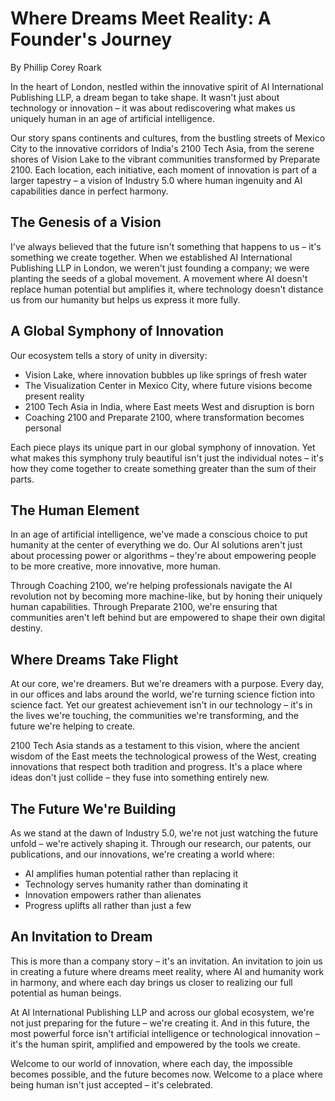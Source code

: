 # Where Dreams Meet Reality: A Founder's Journey
By Phillip Corey Roark

In the heart of London, nestled within the innovative spirit of AI International Publishing LLP, a dream began to take shape. It wasn't just about technology or innovation – it was about rediscovering what makes us uniquely human in an age of artificial intelligence.

Our story spans continents and cultures, from the bustling streets of Mexico City to the innovative corridors of India's 2100 Tech Asia, from the serene shores of Vision Lake to the vibrant communities transformed by Preparate 2100. Each location, each initiative, each moment of innovation is part of a larger tapestry – a vision of Industry 5.0 where human ingenuity and AI capabilities dance in perfect harmony.

## The Genesis of a Vision

I've always believed that the future isn't something that happens to us – it's something we create together. When we established AI International Publishing LLP in London, we weren't just founding a company; we were planting the seeds of a global movement. A movement where AI doesn't replace human potential but amplifies it, where technology doesn't distance us from our humanity but helps us express it more fully.

## A Global Symphony of Innovation

Our ecosystem tells a story of unity in diversity:

* Vision Lake, where innovation bubbles up like springs of fresh water
* The Visualization Center in Mexico City, where future visions become present reality
* 2100 Tech Asia in India, where East meets West and disruption is born
* Coaching 2100 and Preparate 2100, where transformation becomes personal

Each piece plays its unique part in our global symphony of innovation. Yet what makes this symphony truly beautiful isn't just the individual notes – it's how they come together to create something greater than the sum of their parts.

## The Human Element

In an age of artificial intelligence, we've made a conscious choice to put humanity at the center of everything we do. Our AI solutions aren't just about processing power or algorithms – they're about empowering people to be more creative, more innovative, more human.

Through Coaching 2100, we're helping professionals navigate the AI revolution not by becoming more machine-like, but by honing their uniquely human capabilities. Through Preparate 2100, we're ensuring that communities aren't left behind but are empowered to shape their own digital destiny.

## Where Dreams Take Flight

At our core, we're dreamers. But we're dreamers with a purpose. Every day, in our offices and labs around the world, we're turning science fiction into science fact. Yet our greatest achievement isn't in our technology – it's in the lives we're touching, the communities we're transforming, and the future we're helping to create.

2100 Tech Asia stands as a testament to this vision, where the ancient wisdom of the East meets the technological prowess of the West, creating innovations that respect both tradition and progress. It's a place where ideas don't just collide – they fuse into something entirely new.

## The Future We're Building

As we stand at the dawn of Industry 5.0, we're not just watching the future unfold – we're actively shaping it. Through our research, our patents, our publications, and our innovations, we're creating a world where:

* AI amplifies human potential rather than replacing it
* Technology serves humanity rather than dominating it
* Innovation empowers rather than alienates
* Progress uplifts all rather than just a few

## An Invitation to Dream

This is more than a company story – it's an invitation. An invitation to join us in creating a future where dreams meet reality, where AI and humanity work in harmony, and where each day brings us closer to realizing our full potential as human beings.

At AI International Publishing LLP and across our global ecosystem, we're not just preparing for the future – we're creating it. And in this future, the most powerful force isn't artificial intelligence or technological innovation – it's the human spirit, amplified and empowered by the tools we create.

Welcome to our world of innovation, where each day, the impossible becomes possible, and the future becomes now. Welcome to a place where being human isn't just accepted – it's celebrated.

